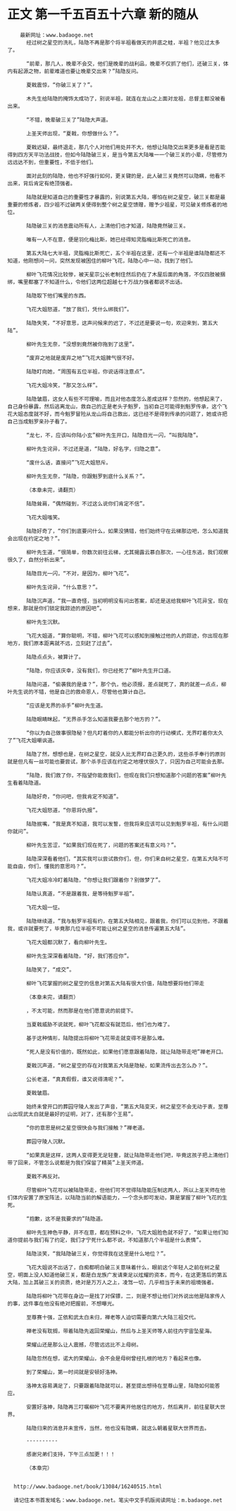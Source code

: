 # 正文 第一千五百五十六章 新的随从
        最新网址：www.badaoge.net
          经过树之星空的洗礼，陆隐不再是那个将半祖看做天的井底之蛙，半祖？他见过太多了。
      
          “前辈，那几人，晚辈不会交，他们是晚辈的战利品，晚辈不仅抓了他们，还破三关，体内有起源之物，前辈难道也要让晚辈交出来？”陆隐反问。
      
          夏戟震惊，“你破三关了？”。
      
          木先生给陆隐的掩饰太成功了，别说半祖，就连在龙山之上面对龙祖，总督主都没被看出来。
      
          “不错，晚辈破三关了”陆隐大声道。
      
          上圣天师出现，“夏戟，你想做什么？”。
      
          夏戟迟疑，最终退走，那几个人对他们用处并不大，他想让陆隐交出来更多是看是否能得到四方天平功法战技，但如今陆隐破三关，是当今第五大陆唯一一个破三关的小辈，尽管修为远远达不到，但重要性，不低于他们。
      
          面对此刻的陆隐，他也不好强行如何，更关键的是，此人破三关竟然可以隐瞒，他看不出来，背后肯定有绝顶强者。
      
          陆隐就是知道自己的重要性才暴露的，别说第五大陆，哪怕在树之星空，破三关都是最重要的修炼者，四少祖不过破两关便得到整个树之星空馈赠，赠予少祖星，可见破关修炼者的地位。
      
          陆隐破三关的消息震动所有人，上清他们也才知道，陆隐竟然破三关。
      
          唯有一人不在意，便是羽化梅比斯，她已经得知灵脂梅比斯死亡的消息。
      
          第五大陆七大半祖，灵脂梅比斯死亡，五个半祖在这里，还有一个半祖是谁陆隐都还不知道，他刚想问一问，突然发现被困住的柳叶飞花，陆隐心中一动，找到了他们。
      
          柳叶飞花情况比较惨，被天星宗公长老制住然后扔在了木屋后面的角落，不仅四肢被捆绑，嘴里都塞了不知道什么，令他们这两位超越七十万战力强者都说不出话。
      
          陆隐取下他们嘴里的东西。
      
          飞花大姐怒道，“放了我们，凭什么绑我们”。
      
          陆隐失笑，“不好意思，这声问候来的迟了，不过还是要说一句，欢迎来到，第五大陆”。
      
          柳叶先生无奈，“没想到竟然被你拖到了这里”。
      
          “废弃之地就是废弃之地”飞花大姐脾气很不好。
      
          陆隐盯向她，“周围有五位半祖，你说话得注意点”。
      
          飞花大姐冷笑，“那又怎么样”。
      
          陆隐皱眉，这女人有些不可理喻，而且对他态度怎么差成这样？忽然的，他想起来了，自己身份暴露，然后逃离龙山，救自己的正是老头子魁罗，当初自己可能得到魁罗传承，这个飞花大姐态度就不好，而今魁罗冒险从龙山将自己救出，这已经不是得到传承的问题了，她或许把自己当成魁罗亲孙子看了。
      
          “龙七，不，应该叫你陆小玄”柳叶先生开口，陆隐目光一闪，“叫我陆隐”。
      
          柳叶先生诧异，不过还是道，“陆隐，好名字，归隐之意”。
      
          “废什么话，直接问”飞花大姐怒斥。
      
          柳叶先生无奈，“陆隐，你跟魁罗到底什么关系？”。
      
          （本章未完，请翻页）
      
          陆隐耸肩，“偶然碰到，不过这么说你们肯定不信”。
      
          飞花大姐嗤笑。
      
          陆隐好奇了，“你们到底要问什么，如果没猜错，他们始终守在云梯那边吧，怎么知道我会出现在约定之地？”。
      
          柳叶先生道，“很简单，你数次前往云梯，尤其揭露云慕白那次，一心往东逃，我们观察很久了，自然分析出来”。
      
          陆隐目光一闪，“不对，是因为，柳叶飞花”。
      
          柳叶先生诧异，“什么意思？”。
      
          陆隐沉声道，“我一直奇怪，当初明明没有问出答案，却还是送给我柳叶飞花异宝，现在想来，那就是你们锁定我踪迹的原因吧”。
      
          柳叶先生沉默。
      
          飞花大姐道，“算你聪明，不错，柳叶飞花可以感知到接触过他的人的踪迹，你出现在那地方，我们原本距离就不远，立刻赶了过去”。
      
          陆隐点点头，被算计了。
      
          “陆隐，你应该庆幸，没有我们，你已经死了”柳叶先生开口道。
      
          陆隐问道，“偷袭我的是谁？”，那个仇，他必须报，差点就死了，真的就差一点点，柳叶先生说的不错，他是自己的救命恩人，尽管他也算计自己。
      
          “应该是无界的杀手”柳叶先生道。
      
          陆隐眼睛眯起，“无界杀手怎么知道我要去那个地方的？”。
      
          “你以为自己做事很隐秘？但凡盯着你的人都能分析出你的行动模式，无界盯着你太久了”飞花大姐嘲讽道。
      
          陆隐了然，想想也是，在树之星空，就没人比无界盯自己更久的，这些杀手奉行的原则就是但凡有一丝可能也要尝试，那个杀手应该在约定之地埋伏很久了，只因为自己可能会去那。
      
          “陆隐，我们救了你，不指望你能救我们，但现在我们只想知道那个问题的答案”柳叶先生看着陆隐道。
      
          陆隐好奇，“你问吧，但我肯定不知道”。
      
          飞花大姐怒道，“你恩将仇报”。
      
          陆隐抿嘴，“我是真不知道，我可以发誓，但我将来应该可以见到魁罗半祖，有什么问题你就问”。
      
          柳叶先生苦涩，“如果我们现在死了，问题的答案还有意义吗？”。
      
          陆隐深深看着他们，“其实我可以尝试救你们，但，你们来自树之星空，在第五大陆不可能自由，你们，懂我的意思吗？”。
      
          飞花大姐冷冷盯着陆隐，“你想让我们跟着你？别做梦了”。
      
          陆隐认真道，“不是跟着我，是等待魁罗半祖”。
      
          飞花大姐一怔。
      
          陆隐继续道，“我与魁罗半祖有约，在第五大陆相见，跟着我，你们可以见到他，不跟着我，或许就要死了，毕竟那几位半祖不可能让树之星空的消息传遍第五大陆”。
      
          飞花大姐都沉默了，看向柳叶先生。
      
          柳叶先生深深看着陆隐，“好，我们答应你”。
      
          陆隐笑了，“成交”。
      
          柳叶飞花掌握的树之星空的信息对第五大陆有很大价值，陆隐想要将他们带走
      
          （本章未完，请翻页）
      
          ，不太可能，然而那是在他们愿意说的前提下。
      
          当夏戟威胁不说就死，柳叶飞花都没有就范后，他们也为难了。
      
          基于这种情形，陆隐提出将柳叶飞花带走就变得不是那么难。
      
          “死人是没有价值的，既然如此，如果他们愿意跟着陆隐，就让陆隐带走吧”禅老开口。
      
          夏戟沉声道，“树之星空的存在对我第五大陆是隐秘，如果流传出去怎么办？”。
      
          公长老道，“真真假假，谁又说得清呢？”。
      
          夏戟皱眉。
      
          始终未曾开口的葬园守陵人发出了声音，“第五大陆变天，树之星空不会无动于衷，至尊山出现武太白就是最好的证明，对了，还有那个王易”。
      
          “你的意思是树之星空很快会与我们接触？”禅老道。
      
          葬园守陵人沉默。
      
          “如果真是这样，这两人变得更无足轻重，就让陆隐带走他们吧，毕竟这孩子把上清他们带了回来，不管怎么说都是为我们保留了精英”上圣天师道。
      
          夏戟不再反对。
      
          尽管柳叶飞花可以被陆隐带走，但他们可不觉得陆隐能压制这两人，所以上圣天师在他们体内安置了原宝阵法，以陆隐当前的解语能力，一个念头即可发动，算是掌握了柳叶飞花的生死。
      
          “抱歉，这不是我要求的”陆隐道。
      
          柳叶先生神色平静，并不在意，都在预料之中，飞花大姐脸色就不好了，“如果让他们知道你提前与我们有了约定，我们才宁死什么都不说，不知道那几个半祖是什么表情”。
      
          陆隐淡笑，“我陆隐破三关，你觉得我在这里是什么地位？”。
      
          飞花大姐说不出话了，白痴都明白破三关意味着什么，眼前这个年轻人之前在树之星空，明面上没人知道他破三关，都是白龙族广发请柬足以炫耀的资本，而今，在这更落后的第五大陆，加上其破三关的资质，绝对是万万人之上，凌驾一切，几乎相当于未来的祖境强者。
      
          陆隐将柳叶飞花带在身边一是找了对保镖，二，则是不想让他们对外说出他是陆家传人的事，这件事在他没有绝对把握前，不想曝光。
      
          至尊赛十强，芷依和武太白未归，禅老等人迫切需要向第六大陆三祖交代。
      
          禅老没有耽搁，带着陆隐先返回荣耀山，然后与上圣天师等人前往内宇宙坠星海。
      
          荣耀山还是那么让人震撼，尽管远远比不上母树。
      
          陆隐忽然在想，诺大的荣耀山，会不会是母树曾经扎根的地方？看起来也像。
      
          到了荣耀山，第一时间就是安顿好洛神。
      
          洛神太容易满足了，只要跟着陆隐就可以，甚至提出想待在至尊山里，陆隐如何能答应。
      
          安置好洛神，陆隐再三叮嘱柳叶飞花不要离开他居住的地方，然后离开，前往星联大世界。
      
          陆隐归来的消息并未宣传，当然，他也没有隐瞒，就这么朝着星联大世界而去。
      
          ----------
      
          感谢兄弟们支持，下午三点加更！！！
      
          （本章完）
      
      
      http://www.badaoge.net/book/13084/16240515.html
      
      请记住本书首发域名：www.badaoge.net。笔尖中文手机版阅读网址：m.badaoge.net